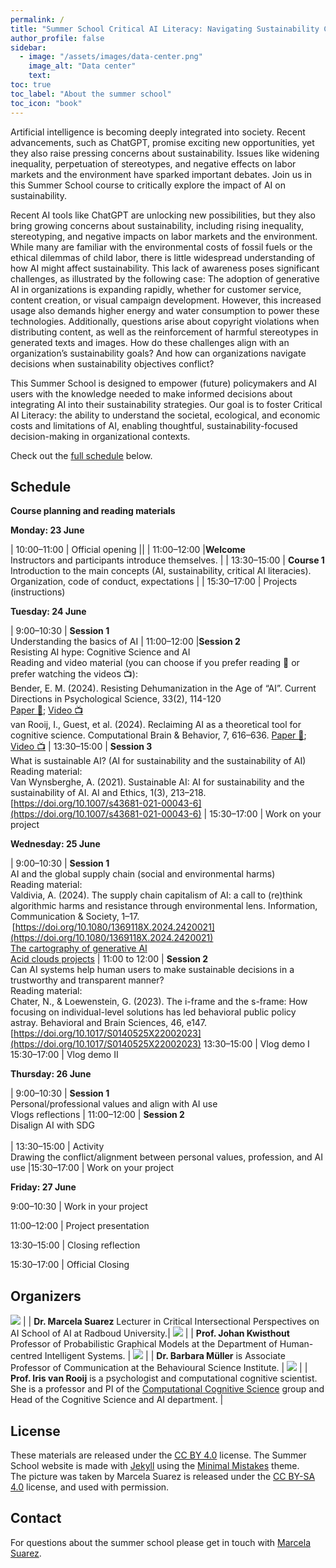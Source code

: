 ```yaml
---
permalink: /
title: "Summer School Critical AI Literacy: Navigating Sustainability Challenges "
author_profile: false
sidebar:
  - image: "/assets/images/data-center.png"
    image_alt: "Data center"
    text: 
toc: true
toc_label: "About the summer school"
toc_icon: "book"
---
```


Artificial intelligence is becoming deeply integrated into society. Recent advancements, such as ChatGPT, promise exciting new opportunities, yet they also raise pressing concerns about sustainability. Issues like widening inequality, perpetuation of stereotypes, and negative effects on labor markets and the environment have sparked important debates. Join us in this Summer School course to critically explore the impact of AI on sustainability. 
 
Recent AI tools like ChatGPT are unlocking new possibilities, but they also bring growing concerns about sustainability, including rising inequality, stereotyping, and negative impacts on labor markets and the environment. While many are familiar with the environmental costs of fossil fuels or the ethical dilemmas of child labor, there is little widespread understanding of how AI might affect sustainability. This lack of awareness poses significant challenges, as illustrated by the following case: 
The adoption of generative AI in organizations is expanding rapidly, whether for customer service, content creation, or visual campaign development. However, this increased usage also demands higher energy and water consumption to power these technologies. Additionally, questions arise about copyright violations when distributing content, as well as the reinforcement of harmful stereotypes in generated texts and images. How do these challenges align with an organization’s sustainability goals? And how can organizations navigate decisions when sustainability objectives conflict? 
 
This Summer School is designed to empower (future) policymakers and AI users with the knowledge needed to make informed decisions about integrating AI into their sustainability strategies. Our goal is to foster Critical AI Literacy: the ability to understand the societal, ecological, and economic costs and limitations of AI, enabling thoughtful, sustainability-focused decision-making in organizational contexts. 

Check out the [full schedule](#schedule) below. 


## Schedule

**Course planning and reading materials** 
 
**Monday: 23 June** 

| 10:00–11:00 | Official opening || 
| 11:00–12:00 |**Welcome** <br> Instructors and participants introduce themselves. |
| 13:30–15:00 | **Course 1**  <br> Introduction to the main concepts (AI, sustainability, critical AI literacies). Organization, code of conduct, expectations |
| 15:30–17:00 | Projects (instructions) 



**Tuesday: 24 June** 

| 9:00–10:30 | **Session 1** <br> Understanding the basics of AI 
| 11:00–12:00 |**Session 2** <br> Resisting AI hype: Cognitive Science and AI <br> Reading and video material (you can choose if you prefer reading :page_facing_up: or prefer watching the videos :tv:): <br> Bender, E. M. (2024). Resisting Dehumanization in the Age of “AI”. Current Directions in Psychological Science, 33(2), 114-120 <br>[Paper :page_facing_up:](https://journals.sagepub.com/doi/10.1177/09637214231217286); [Video :tv:](https://www.youtube.com/watch?v=wuU-5rGPbyg) <br> van Rooij, I., Guest, et al. (2024). Reclaiming AI as a theoretical tool for cognitive science. Computational Brain & Behavior, 7, 616–636. [Paper :page_facing_up:](https://doi.org/10.1007/s42113-024-00217-5); [Video :tv:](https://www.youtube.com/watch?v=WrwNPVTjJpo)
| 13:30–15:00 | **Session 3** <br>What is sustainable AI? (AI for sustainability and the sustainability of AI) <br> Reading material: <br> Van Wynsberghe, A. (2021). Sustainable AI: AI for sustainability and the sustainability of AI. AI and Ethics, 1(3), 213–218. [https://doi.org/10.1007/s43681-021-00043-6](https://doi.org/10.1007/s43681-021-00043-6)
| 15:30–17:00 | Work on your project 



**Wednesday: 25 June** 
 
| 9:00–10:30 | **Session 1** <br> AI and the global supply chain (social and environmental harms) <br> Reading material: <br> Valdivia, A. (2024). The supply chain capitalism of AI: a call to (re)think algorithmic harms and resistance through environmental lens. Information, Communication & Society, 1–17.  [https://doi.org/10.1080/1369118X.2024.2420021](https://doi.org/10.1080/1369118X.2024.2420021) <br>[The cartography of generative AI](https://cartography-of-generative-ai.net) <br> [Acid clouds projects](https://acidclouds.org/#evelyn_austin)
| 11:00 to 12:00 | **Session 2** <br> Can AI systems help human users to make sustainable decisions in a trustworthy and transparent manner? <br> Reading material: <br> Chater, N., & Loewenstein, G. (2023). The i-frame and the s-frame: How focusing on individual-level solutions has led behavioral public policy astray. Behavioral and Brain Sciences, 46, e147. [https://doi.org/10.1017/S0140525X22002023](https://doi.org/10.1017/S0140525X22002023)
13:30–15:00 | Vlog demo I 
15:30–17:00 | Vlog demo II 

 
**Thursday: 26 June** 
 
| 9:00–10:30 | **Session 1** <br> Personal/professional values and align with AI use <br>Vlogs reflections 
| 11:00–12:00 | **Session 2** <br>Disalign AI with SDG <br>   
| 13:30–15:00  | Activity <br> Drawing the conflict/alignment between personal values, profession, and AI use 
|15:30–17:00 | Work on your project 

 
 
**Friday: 27 June** 
 
9:00–10:30 | Work in your project 
 
11:00–12:00 | Project presentation 
 
13:30–15:00 | Closing reflection 
 
15:30–17:00 | Official Closing 
 


## Organizers


![](/assets/images/Suarez.jpg) | | **Dr. Marcela Suarez** Lecturer in Critical Intersectional Perspectives on AI School of AI at Radboud University.| 
![](/assets/images/Kwisthout.png) | | **Prof. Johan Kwisthout** Professor of Probabilistic Graphical Models at the Department of Human-centred Intelligent Systems. | 
![](assets/images/Mueller.png) | | **Dr. Barbara Müller** is Associate Professor of Communication at the Behavioural Science Institute. | 
![](/assets/images/Iris.webp) | | **Prof. Iris van Rooij** is a psychologist and computational cognitive scientist. She is a professor and PI of the [Computational Cognitive Science](https://www.ru.nl/en/departments/donders-centre-for-cognition/computational-cognitive-science) group and Head of the Cognitive Science and AI department. |



## License

These materials are released under the [CC BY 4.0](https://creativecommons.org/licenses/by/4.0/) license. The Summer School website is made with [Jekyll](https://jekyllrb.com) using the [Minimal Mistakes](https://mmistakes.github.io/minimal-mistakes) theme.  
The picture was taken by Marcela Suarez is released under the [CC BY-SA 4.0](https://creativecommons.org/licenses/by-sa/4.0/) license, and used with permission.

## Contact

For questions about the summer school please get in touch with [Marcela Suarez](mailto:marcela.suarezestrada@ru.nl).
